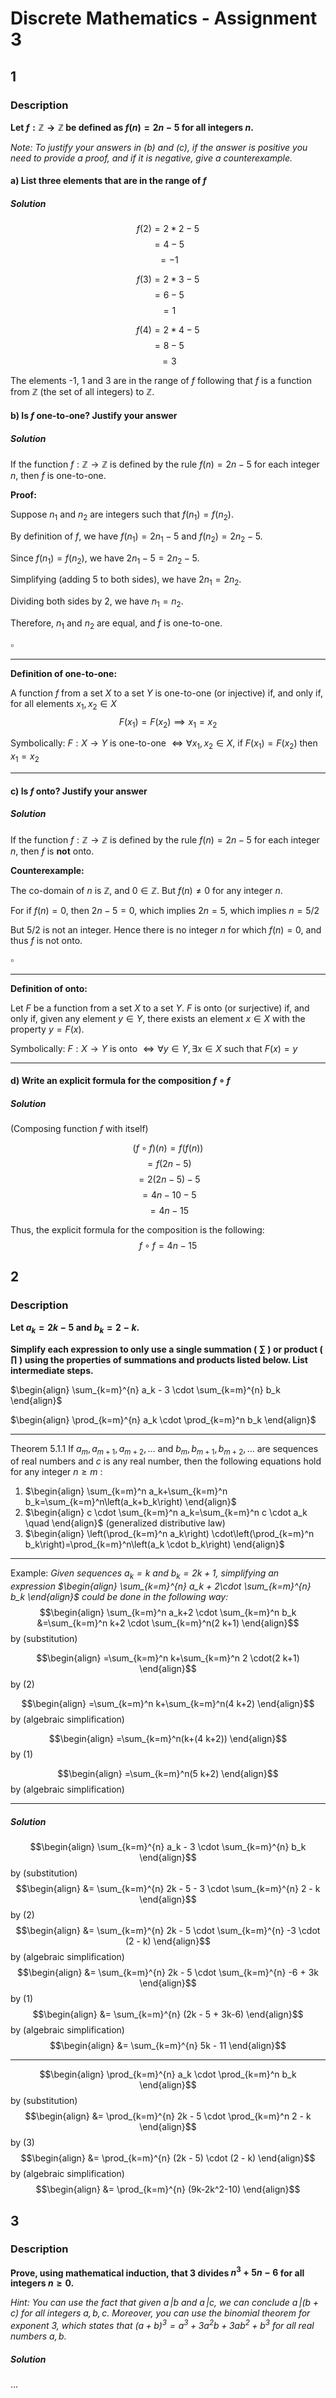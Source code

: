# Discrete Mathematics - Assignment 3
## 1
### Description
**Let $f : \mathbb{Z} \rightarrow \mathbb{Z}$ be defined as $f(n) = 2 n - 5$ for all integers $n$.**

*Note: To justify your answers in (b) and (c), if the answer is positive you need to provide a proof, and if it is negative, give a counterexample.*

#### a) **List three elements that are in the range of $f$**
##### Solution
$$f(2)=2*2-5$$
$$=4-5$$
$$=-1$$

$$f(3)=2*3-5$$
$$=6-5$$
$$=1$$

$$f(4)=2*4-5$$
$$=8-5$$
$$=3$$


The elements -1, 1 and 3 are in the range of $f$ following that $f$ is a function from $\mathbb{Z}$ (the set of all integers) to $\mathbb{Z}$.

#### b) **Is $f$ one-to-one? Justify your answer**
##### Solution
If the function $f: \mathbb{Z} \rightarrow \mathbb{Z}$ is defined by the rule $f(n) = 2n - 5$ for each integer $n$, then $f$ is one-to-one.

**Proof:** 

Suppose $n_1$ and $n_2$ are integers such that $f(n_1) = f(n_2)$. 

By definition of $f$, we have $f(n_1) = 2n_1 - 5$ and $f(n_2) = 2n_2 - 5$.

Since $f(n_1) = f(n_2)$, we have $2n_1 - 5 = 2n_2 - 5$.

Simplifying (adding 5 to both sides), we have $2n_1 = 2n_2$.

Dividing both sides by 2, we have $n_1 = n_2$.

Therefore, $n_1$ and $n_2$ are equal, and $f$ is one-to-one. 

$\square$

---
**Definition of one-to-one:**

A function $f$ from a set $X$ to a set $Y$ is one-to-one (or injective) if, and only if, for all elements $x_1, x_2 \in X$
$$F(x_1) = F(x_2) \implies x_1 = x_2$$

Symbolically:
$F: X \rightarrow Y$ is one-to-one $\iff \forall x_1, x_2 \in X$, if $F(x_1) = F(x_2)$ then $x_1 = x_2$

---
#### c) **Is $f$ onto? Justify your answer**
##### Solution
If the function $f: \mathbb{Z} \rightarrow \mathbb{Z}$ is defined by the rule $f(n) = 2n - 5$ for each integer $n$, then $f$ is **not** onto.

**Counterexample:**

The co-domain of $n$ is $\mathbb{Z}$, and $0 \in \mathbb{Z}$.
But $f(n) \neq 0$ for any integer $n$.

For if $f(n) = 0$, then $2n - 5 = 0$, which implies $2n = 5$, which implies $n = 5/2$

But $5/2$ is not an integer. Hence there is no integer $n$ for which $f(n) = 0$, and thus $f$ is not onto.

$\square$

---
**Definition of onto:**

Let $F$ be a function from a set $X$ to a set $Y$. $F$ is onto (or surjective) if, and only if, given any element $y \in Y$, there exists an element $x \in X$ with the property $y = F(x)$.

Symbolically:
$F: X \rightarrow Y$ is onto $\iff \forall y \in Y, \exists x \in X \text{ such that } F(x) = y$

---
#### d) **Write an explicit formula for the composition $f \circ f$**
##### Solution
(Composing function $f$ with itself)

$$(f \circ f)(n) = f(f(n))$$
$$=f(2n - 5)$$
$$=2(2n - 5) - 5$$
$$=4n - 10 - 5$$
$$=4n - 15$$

Thus, the explicit formula for the composition is the following:
$$f \circ f = 4n - 15$$

## 2
### Description
**Let $a_k = 2 k - 5$ and $b_k = 2 - k$.**

**Simplify each expression to only use a single summation ( $\sum$ ) or product ( $\prod$ ) using the properties of summations and products listed below. List intermediate steps.**

$\begin{align} \sum_{k=m}^{n} a_k - 3 \cdot \sum_{k=m}^{n} b_k \end{align}$

$\begin{align} \prod_{k=m}^{n} a_k  \cdot \prod_{k=m}^n b_k \end{align}$

---
Theorem 5.1.1
If $a_m, a_{m+1}, a_{m+2}, \ldots$ and $b_m, b_{m+1}, b_{m+2}, \ldots$ are sequences of real numbers and $c$ is any real number, then the following equations hold for any integer $n \geq m$ :
1. $\begin{align} \sum_{k=m}^n a_k+\sum_{k=m}^n b_k=\sum_{k=m}^n\left(a_k+b_k\right) \end{align}$
2. $\begin{align} c \cdot \sum_{k=m}^n a_k=\sum_{k=m}^n c \cdot a_k \quad \end{align}$ (generalized distributive law)
3. $\begin{align} \left(\prod_{k=m}^n a_k\right) \cdot\left(\prod_{k=m}^n b_k\right)=\prod_{k=m}^n\left(a_k \cdot b_k\right) \end{align}$

---
Example:
*Given sequences $a_k = k$ and $b_k = 2 k + 1$, simplifying an expression $\begin{align} \sum_{k=m}^{n} a_k + 2\cdot \sum_{k=m}^{n} b_k \end{align}$ could be done in the following way:*
$$\begin{align} \sum_{k=m}^n a_k+2 \cdot \sum_{k=m}^n b_k &=\sum_{k=m}^n k+2 \cdot \sum_{k=m}^n(2 k+1) \end{align}$$ by (substitution)

$$\begin{align} =\sum_{k=m}^n k+\sum_{k=m}^n 2 \cdot(2 k+1) \end{align}$$ by (2)

$$\begin{align} =\sum_{k=m}^n k+\sum_{k=m}^n(4 k+2) \end{align}$$
by (algebraic simplification)

$$\begin{align} =\sum_{k=m}^n(k+(4 k+2)) \end{align}$$
by (1)

$$\begin{align} =\sum_{k=m}^n(5 k+2) \end{align}$$
by (algebraic simplification)

---
##### Solution
$$\begin{align} \sum_{k=m}^{n} a_k - 3 \cdot \sum_{k=m}^{n} b_k \end{align}$$
by (substitution)
$$\begin{align} &= \sum_{k=m}^{n} 2k - 5 - 3 \cdot \sum_{k=m}^{n} 2 - k \end{align}$$
by (2)
$$\begin{align} &= \sum_{k=m}^{n} 2k - 5 \cdot \sum_{k=m}^{n} -3 \cdot (2 - k) \end{align}$$
by (algebraic simplification)
$$\begin{align} &= \sum_{k=m}^{n} 2k - 5 \cdot \sum_{k=m}^{n} -6 + 3k \end{align}$$
by (1)
$$\begin{align} &= \sum_{k=m}^{n} (2k - 5 + 3k-6) \end{align}$$
by (algebraic simplification)
$$\begin{align} &= \sum_{k=m}^{n} 5k - 11 \end{align}$$

---
$$\begin{align} \prod_{k=m}^{n} a_k  \cdot \prod_{k=m}^n b_k \end{align}$$
by (substitution)
$$\begin{align} &= \prod_{k=m}^{n} 2k - 5 \cdot \prod_{k=m}^n 2 - k \end{align}$$
by (3)
$$\begin{align} &= \prod_{k=m}^{n} (2k - 5) \cdot (2 - k) \end{align}$$
by (algebraic simplification)
$$\begin{align} &= \prod_{k=m}^{n} (9k-2k^2-10) \end{align}$$

## 3
### Description
**Prove, using mathematical induction, that $3$ divides $n^3 + 5n - 6$ for all integers $n\geq 0$.**

*Hint: You can use the fact that given $a \,| b$ and $a \,| c$, we can conclude $a \,| (b + c)$ for all integers $a,b,c$. Moreover, you can use the binomial theorem for exponent $3$, which states that $(a + b)^3 = a^3 + 3a^2b + 3ab^2 + b^3$ for all real numbers $a, b$.*

##### Solution
...
